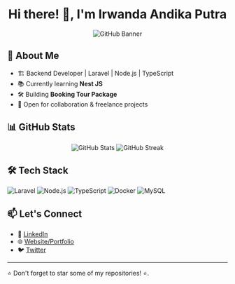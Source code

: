<h1 align="center">Hi there! 👋, I'm Irwanda Andika Putra</h1>

<p align="center">
  <img src="https://storage-r2.irwandandka.my.id/cool-background%20(3).png" alt="GitHub Banner">
</p>

## 🚀 About Me
- 🏗️ Backend Developer | Laravel | Node.js | TypeScript
- 📚 Currently learning **Nest JS**
- 🛠️ Building **Booking Tour Package**
- 🎯 Open for collaboration & freelance projects

## 📊 GitHub Stats
<p align="center">
  <img src="https://github-readme-stats.vercel.app/api?username=irwandandka&show_icons=true&theme=tokyonight&count_private=true" alt="GitHub Stats">
  <img src="https://streak-stats.demolab.com/?user=irwandandka&theme=tokyonight" alt="GitHub Streak">
</p>

## 🛠️ Tech Stack
![Laravel](https://img.shields.io/badge/Laravel-red?style=for-the-badge&logo=laravel&logoColor=white)
![Node.js](https://img.shields.io/badge/Node.js-green?style=for-the-badge&logo=node.js&logoColor=white)
![TypeScript](https://img.shields.io/badge/TypeScript-blue?style=for-the-badge&logo=typescript&logoColor=white)
![Docker](https://img.shields.io/badge/Docker-blue?style=for-the-badge&logo=docker&logoColor=white)
![MySQL](https://img.shields.io/badge/MySQL-00758f?style=for-the-badge&logo=mysql&logoColor=white)

## 📫 Let's Connect
- 🔗 [LinkedIn](https://linkedin.com/in/irwanda-andika-putra-4911871ba)
- 🌐 [Website/Portfolio](https://apilaravel.irwandandka.my.id)
- 🐦 [Twitter](https://twitter.com/[username])

---
⭐️ Don't forget to star some of my repositories! ⭐️.
